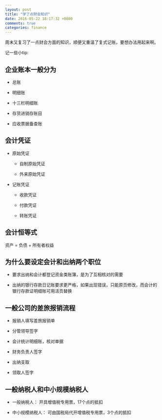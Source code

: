 ```yaml
---
layout: post
title: "学了点财会知识"
date: 2016-05-22 18:17:32 +0800
comments: true
categories: finance
---
```


周末又复习了一点财会方面的知识，顺便又重温了复式记账，要想办法用起来啊。

记一些小tip:

## 企业账本一般分为

* 总账

* 明细账

* 十三栏明细账

* 存货进销存账目

* 应收票据备查账

## 会计凭证

* 原始凭证

    * 自制原始凭证

    * 外来原始凭证

* 记账凭证

    * 收款凭证

    * 付款凭证

    * 转账凭证

## 会计恒等式

资产 = 负债 + 所有者权益

## 为什么要设定会计和出纳两个职位

* 要求出纳和会计都登记资金类账簿，是为了互相核对的需要

* 出纳的银行存款日记账要求更严格，如果出现错误，只能原页修改，而会计的银行存款证明细账可用活页替换

## 一般公司的差旅报销流程

* 报销人填写差旅报销单

* 分管领导签字

* 会计统计明细账，核对单据

* 财务负责人签字

* 出纳支取

* 领取人签字

## 一般纳税人和中小规模纳税人

* 一般纳税人： 开具增值税专用票，17个点的抵扣

* 中小规模纳税人： 可由国税局代开增值税专用票，3个点的抵扣
